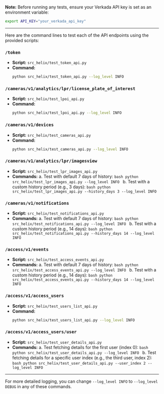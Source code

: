 **Note:** Before running any tests, ensure your Verkada API key is set as an environment variable:
```bash
export API_KEY="your_verkada_api_key"
```

---

Here are the command lines to test each of the API endpoints using the provided scripts:

### `/token`

*   **Script:** `src_helix/test_token_api.py`
*   **Command:**
    ```bash
    python src_helix/test_token_api.py --log_level INFO
    ```

### `/cameras/v1/analytics/lpr/license_plate_of_interest`

*   **Script:** `src_helix/test_lpoi_api.py`
*   **Command:**
    ```bash
    python src_helix/test_lpoi_api.py --log_level INFO
    ```

### `/cameras/v1/devices`

*   **Script:** `src_helix/test_cameras_api.py`
*   **Command:**
    ```bash
    python src_helix/test_cameras_api.py --log_level INFO
    ```

### `/cameras/v1/analytics/lpr/imagesview`

*   **Script:** `src_helix/test_lpr_images_api.py`
*   **Commands:**
    a.  Test with default 7 days of history:
        ```bash
        python src_helix/test_lpr_images_api.py --log_level INFO
        ```
    b.  Test with a custom history period (e.g., 3 days):
        ```bash
        python src_helix/test_lpr_images_api.py --history_days 3 --log_level INFO
        ```

### `/cameras/v1/notifications`

*   **Script:** `src_helix/test_notifications_api.py`
*   **Commands:**
    a.  Test with default 7 days of history:
        ```bash
        python src_helix/test_notifications_api.py --log_level INFO
        ```
    b.  Test with a custom history period (e.g., 14 days):
        ```bash
        python src_helix/test_notifications_api.py --history_days 14 --log_level INFO
        ```

### `/access/v1/events`

*   **Script:** `src_helix/test_access_events_api.py`
*   **Commands:**
    a.  Test with default 7 days of history:
        ```bash
        python src_helix/test_access_events_api.py --log_level INFO
        ```
    b.  Test with a custom history period (e.g., 14 days):
        ```bash
        python src_helix/test_access_events_api.py --history_days 14 --log_level INFO
        ```

### `/access/v1/access_users`

*   **Script:** `src_helix/test_users_list_api.py`
*   **Command:**
    ```bash
    python src_helix/test_users_list_api.py --log_level INFO
    ```

### `/access/v1/access_users/user`

*   **Script:** `src_helix/test_user_details_api.py`
*   **Commands:**
    a.  Test fetching details for the first user (index 0):
        ```bash
        python src_helix/test_user_details_api.py --log_level INFO
        ```
    b.  Test fetching details for a specific user index (e.g., the third user, index 2):
        ```bash
        python src_helix/test_user_details_api.py --user_index 2 --log_level INFO
        ```

---

For more detailed logging, you can change `--log_level INFO` to `--log_level DEBUG` in any of these commands.
